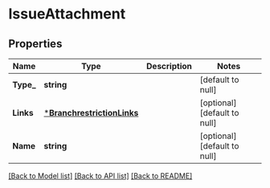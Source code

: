 # IssueAttachment

## Properties
Name | Type | Description | Notes
------------ | ------------- | ------------- | -------------
**Type_** | **string** |  | [default to null]
**Links** | [***BranchrestrictionLinks**](branchrestriction_links.md) |  | [optional] [default to null]
**Name** | **string** |  | [optional] [default to null]

[[Back to Model list]](../README.md#documentation-for-models) [[Back to API list]](../README.md#documentation-for-api-endpoints) [[Back to README]](../README.md)


